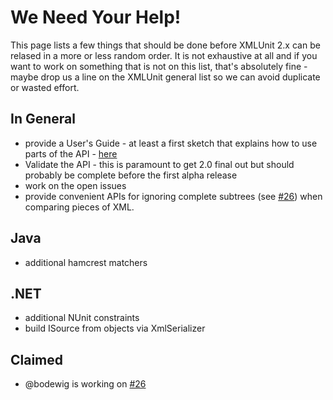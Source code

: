 We Need Your Help!
==================

This page lists a few things that should be done before XMLUnit 2.x
can be relased in a more or less random order.  It is not exhaustive
at all and if you want to work on something that is not on this list,
that's absolutely fine - maybe drop us a line on the XMLUnit general
list so we can avoid duplicate or wasted effort.

In General
----------

* provide a User's Guide - at least a first sketch that explains how
  to use parts of the API - [here](https://github.com/xmlunit/user-guide/wiki)
* Validate the API - this is paramount to get 2.0 final out but should
  probably be complete before the first alpha release
* work on the open issues
* provide convenient APIs for ignoring complete subtrees (see
  [#26](https://github.com/xmlunit/xmlunit/issues/26))
  when comparing pieces of XML.

Java
----

* additional hamcrest matchers

.NET
----

* additional NUnit constraints
* build ISource from objects via XmlSerializer

Claimed
-------

* @bodewig is working on [#26](https://github.com/xmlunit/xmlunit/issues/26)
